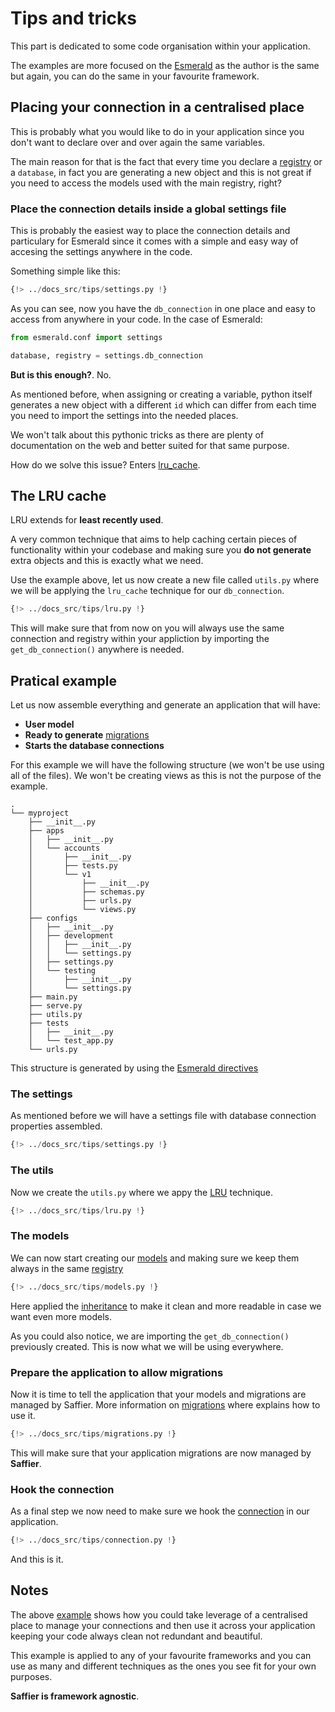 # Tips and tricks

This part is dedicated to some code organisation within your application.

The examples are more focused on the [Esmerald](https://esmerald.dymmond.com) as the author is the
same but again, you can do the same in your favourite framework.

## Placing your connection in a centralised place

This is probably what you would like to do in your application since you don't want to declare
over and over again the same variables.

The main reason for that is the fact that every time you declare a [registry](./registry.md) or a
`database`, in fact you are generating a new object and this is not great if you need to access
the models used with the main registry, right?

### Place the connection details inside a global settings file

This is probably the easiest way to place the connection details and particulary for Esmerald since
it comes with a simple and easy way of accesing the settings anywhere in the code.

Something simple like this:

```python hl_lines="17-24"
{!> ../docs_src/tips/settings.py !}
```

As you can see, now you have the `db_connection` in one place and easy to access from anywhere in
your code. In the case of Esmerald:

```python hl_lines="3"
from esmerald.conf import settings

database, registry = settings.db_connection
```

**But is this enough?**. No.

As mentioned before, when assigning or creating a variable, python itself generates a new object
with a different `id` which can differ from each time you need to import the settings into the
needed places.

We won't talk about this pythonic tricks as there are plenty of documentation on the web and better
suited for that same purpose.

How do we solve this issue? Enters [lru_cache](#the-lru-cache).

## The LRU cache

LRU extends for **least recently used**.

A very common technique that aims to help caching certain pieces of functionality within your
codebase and making sure you **do not generate** extra objects and this is exactly what we need.

Use the example above, let us now create a new file called `utils.py` where we will be applying
the `lru_cache` technique for our `db_connection`.

```python title="utils.py" hl_lines="6"
{!> ../docs_src/tips/lru.py !}
```

This will make sure that from now on you will always use the same connection and registry within
your appliction by importing the `get_db_connection()` anywhere is needed.

## Pratical example

Let us now assemble everything and generate an application that will have:

* **User model**
* **Ready to generate** [migrations](./migrations/migrations.md)
* **Starts the database connections**

For this example we will have the following structure (we won't be use using all of the files).
We won't be creating views as this is not the purpose of the example.

```shell
.
└── myproject
    ├── __init__.py
    ├── apps
    │   ├── __init__.py
    │   └── accounts
    │       ├── __init__.py
    │       ├── tests.py
    │       └── v1
    │           ├── __init__.py
    │           ├── schemas.py
    │           ├── urls.py
    │           └── views.py
    ├── configs
    │   ├── __init__.py
    │   ├── development
    │   │   ├── __init__.py
    │   │   └── settings.py
    │   ├── settings.py
    │   └── testing
    │       ├── __init__.py
    │       └── settings.py
    ├── main.py
    ├── serve.py
    ├── utils.py
    ├── tests
    │   ├── __init__.py
    │   └── test_app.py
    └── urls.py
```

This structure is generated by using the
[Esmerald directives](https://esmerald.dymmond.com/management/directives/)

### The settings

As mentioned before we will have a settings file with database connection properties assembled.

```python title="my_project/configs/settings.py" hl_lines="17-19"
{!> ../docs_src/tips/settings.py !}
```

### The utils

Now we create the `utils.py` where we appy the [LRU](#the-lru-cache) technique.

```python title="myproject/utils.py" hl_lines="6"
{!> ../docs_src/tips/lru.py !}
```

### The models

We can now start creating our [models](./models.md) and making sure we keep them always in the
same [registry](./registry.md)


```python title="myproject/apps/accounts/models.py" hl_lines="7 17"
{!> ../docs_src/tips/models.py !}
```

Here applied the [inheritance](./models.md#with-inheritance) to make it clean and more readable in
case we want even more models.

As you could also notice, we are importing the `get_db_connection()` previously created. This is
now what we will be using everywhere.

### Prepare the application to allow migrations

Now it is time to tell the application that your models and migrations are managed by Saffier.
More information on [migrations](./migrations/migrations.md) where explains how to use it.


```python title="myproject/main.py" hl_lines="9 12 32 38"
{!> ../docs_src/tips/migrations.py !}
```

This will make sure that your application migrations are now managed by **Saffier**.

### Hook the connection

As a final step we now need to make sure we hook the [connection](./connection.md) in our
application.

```python title="myproject/main.py" hl_lines="9 32 36-37"
{!> ../docs_src/tips/connection.py !}
```

And this is it.

## Notes

The above [example](#pratical-example) shows how you could take leverage of a centralised place
to manage your connections and then use it across your application keeping your code always clean
not redundant and beautiful.

This example is applied to any of your favourite frameworks and you can use as many and different
techniques as the ones you see fit for your own purposes.

**Saffier is framework agnostic**.

